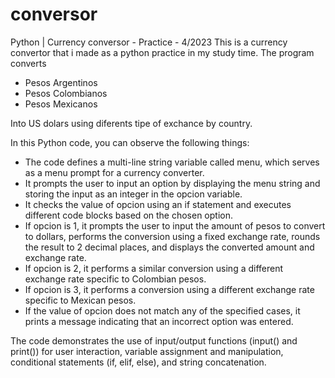 # conversor
Python | Currency conversor - Practice - 4/2023
This is a currency convertor that i made as a python practice in my study time.
The program converts 
  * Pesos Argentinos
  * Pesos Colombianos
  * Pesos Mexicanos
  
 Into US dolars using diferents tipe of exchance by country.

In this Python code, you can observe the following things:

* The code defines a multi-line string variable called menu, which serves as a menu prompt for a currency converter.
* It prompts the user to input an option by displaying the menu string and storing the input as an integer in the opcion variable.
* It checks the value of opcion using an if statement and executes different code blocks based on the chosen option.
 * If opcion is 1, it prompts the user to input the amount of pesos to convert to dollars, performs the conversion using a fixed exchange rate, rounds the result to 2 decimal places, and displays the converted amount and exchange rate.
* If opcion is 2, it performs a similar conversion using a different exchange rate specific to Colombian pesos.
* If opcion is 3, it performs a conversion using a different exchange rate specific to Mexican pesos.
* If the value of opcion does not match any of the specified cases, it prints a message indicating that an incorrect option was entered.

The code demonstrates the use of input/output functions (input() and print()) for user interaction, variable assignment and manipulation, conditional statements (if, elif, else), and string concatenation.
